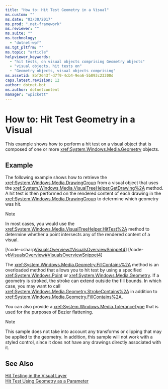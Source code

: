 ```yaml
---
title: "How to: Hit Test Geometry in a Visual"
ms.custom: ""
ms.date: "03/30/2017"
ms.prod: ".net-framework"
ms.reviewer: ""
ms.suite: ""
ms.technology: 
  - "dotnet-wpf"
ms.tgt_pltfrm: ""
ms.topic: "article"
helpviewer_keywords: 
  - "hit tests, on visual objects comprising Geometry objects"
  - "visual objects, hit tests on"
  - "Geometry objects, visual objects comprising"
ms.assetid: 8bf2643f-d7f9-4cb4-9ea6-5b893c23200d
caps.latest.revision: 12
author: dotnet-bot
ms.author: dotnetcontent
manager: "wpickett"
---
```

# How to: Hit Test Geometry in a Visual
This example shows how to perform a hit test on a visual object that is composed of one or more <xref:System.Windows.Media.Geometry> objects.  
  
## Example  
 The following example shows how to retrieve the <xref:System.Windows.Media.DrawingGroup> from a visual object that uses the <xref:System.Windows.Media.VisualTreeHelper.GetDrawing%2A> method. A hit test is then performed on the rendered content of each drawing in the <xref:System.Windows.Media.DrawingGroup> to determine which geometry was hit.  
  
> [!NOTE]
>  In most cases, you would use the <xref:System.Windows.Media.VisualTreeHelper.HitTest%2A> method to determine whether a point intersects any of the rendered content of a visual.  
  
 [!code-csharp[VisualsOverview#VisualsOverviewSnippet4](../../../../samples/snippets/csharp/VS_Snippets_Wpf/VisualsOverview/CSharp/Window1.xaml.cs#visualsoverviewsnippet4)]
 [!code-vb[VisualsOverview#VisualsOverviewSnippet4](../../../../samples/snippets/visualbasic/VS_Snippets_Wpf/VisualsOverview/visualbasic/window1.xaml.vb#visualsoverviewsnippet4)]  
  
 The <xref:System.Windows.Media.Geometry.FillContains%2A> method is an overloaded method that allows you to hit test by using a specified <xref:System.Windows.Point> or <xref:System.Windows.Media.Geometry>. If a geometry is stroked, the stroke can extend outside the fill bounds. In which case, you may want to call <xref:System.Windows.Media.Geometry.StrokeContains%2A> in addition to <xref:System.Windows.Media.Geometry.FillContains%2A>.  
  
 You can also provide a <xref:System.Windows.Media.ToleranceType> that is used for the purposes of Bezier flattening.  
  
> [!NOTE]
>  This sample does not take into account any transforms or clipping that may be applied to the geometry. In addition, this sample will not work with a styled control, since it does not have any drawings directly associated with it.  
  
## See Also  
 [Hit Testing in the Visual Layer](../../../../docs/framework/wpf/graphics-multimedia/hit-testing-in-the-visual-layer.md)   
 [Hit Test Using Geometry as a Parameter](../../../../docs/framework/wpf/graphics-multimedia/how-to-hit-test-using-geometry-as-a-parameter.md)

